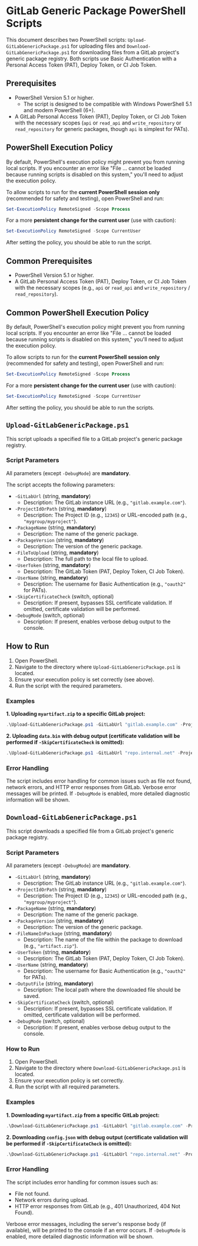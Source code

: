 # GitLab Generic Package PowerShell Scripts

This document describes two PowerShell scripts: `Upload-GitLabGenericPackage.ps1` for uploading files and `Download-GitLabGenericPackage.ps1` for downloading files from a GitLab project's generic package registry. Both scripts use Basic Authentication with a Personal Access Token (PAT), Deploy Token, or CI Job Token.

## Prerequisites

*   PowerShell Version 5.1 or higher.
    *   The script is designed to be compatible with Windows PowerShell 5.1 and modern PowerShell (6+).
*   A GitLab Personal Access Token (PAT), Deploy Token, or CI Job Token with the necessary scopes (`api` or `read_api` and `write_repository` or `read_repository` for generic packages, though `api` is simplest for PATs).

## PowerShell Execution Policy

By default, PowerShell's execution policy might prevent you from running local scripts. If you encounter an error like "File ... cannot be loaded because running scripts is disabled on this system," you'll need to adjust the execution policy.

To allow scripts to run for the **current PowerShell session only** (recommended for safety and testing), open PowerShell and run:

```powershell
Set-ExecutionPolicy RemoteSigned -Scope Process
```

For a more **persistent change for the current user** (use with caution):

```powershell
Set-ExecutionPolicy RemoteSigned -Scope CurrentUser
```

After setting the policy, you should be able to run the script.

## Common Prerequisites

*   PowerShell Version 5.1 or higher.
*   A GitLab Personal Access Token (PAT), Deploy Token, or CI Job Token with the necessary scopes (e.g., `api` or `read_api` and `write_repository` / `read_repository`).

## Common PowerShell Execution Policy

By default, PowerShell's execution policy might prevent you from running local scripts. If you encounter an error like "File ... cannot be loaded because running scripts is disabled on this system," you'll need to adjust the execution policy.

To allow scripts to run for the **current PowerShell session only** (recommended for safety and testing), open PowerShell and run:

```powershell
Set-ExecutionPolicy RemoteSigned -Scope Process
```

For a more **persistent change for the current user** (use with caution):

```powershell
Set-ExecutionPolicy RemoteSigned -Scope CurrentUser
```

After setting the policy, you should be able to run the scripts.

## `Upload-GitLabGenericPackage.ps1`

This script uploads a specified file to a GitLab project's generic package registry.

### Script Parameters

All parameters (except `-DebugMode`) are **mandatory**.

The script accepts the following parameters:

*   `-GitLabUrl` (string, **mandatory**)
    *   Description: The GitLab instance URL (e.g., `"gitlab.example.com"`).
*   `-ProjectIdOrPath` (string, **mandatory**)
    *   Description: The Project ID (e.g., `12345`) or URL-encoded path (e.g., `"mygroup/myproject"`).
*   `-PackageName` (string, **mandatory**)
    *   Description: The name of the generic package.
*   `-PackageVersion` (string, **mandatory**)
    *   Description: The version of the generic package.
*   `-FileToUpload` (string, **mandatory**)
    *   Description: The full path to the local file to upload.
*   `-UserToken` (string, **mandatory**)
    *   Description: The GitLab Token (PAT, Deploy Token, CI Job Token).
*   `-UserName` (string, **mandatory**)
    *   Description: The username for Basic Authentication (e.g., `"oauth2"` for PATs).
*   `-SkipCertificateCheck` (switch, optional)
    *   Description: If present, bypasses SSL certificate validation. If omitted, certificate validation will be performed.
*   `-DebugMode` (switch, optional)
    *   Description: If present, enables verbose debug output to the console.

## How to Run

1.  Open PowerShell.
2.  Navigate to the directory where `Upload-GitLabGenericPackage.ps1` is located.
3.  Ensure your execution policy is set correctly (see above).
4.  Run the script with the required parameters.

### Examples

**1. Uploading `myartifact.zip` to a specific GitLab project:**

```powershell
.\Upload-GitLabGenericPackage.ps1 -GitLabUrl "gitlab.example.com" -ProjectIdOrPath "mygroup/myproject" -PackageName "my-app" -PackageVersion "1.0.5" -FileToUpload ".\build\myartifact.zip" -UserToken "glpat-YourGitLabTokenHere" -UserName "oauth2" -SkipCertificateCheck
```

**2. Uploading `data.bin` with debug output (certificate validation will be performed if `-SkipCertificateCheck` is omitted):**

```powershell
.\Upload-GitLabGenericPackage.ps1 -GitLabUrl "repo.internal.net" -ProjectIdOrPath "12345" -PackageName "dataset" -PackageVersion "2024-q1" -FileToUpload "D:\data\archive\data.bin" -UserToken "glpat-AnotherToken" -UserName "service_account" -DebugMode
```

### Error Handling

The script includes error handling for common issues such as file not found, network errors, and HTTP error responses from GitLab. Verbose error messages will be printed. If `-DebugMode` is enabled, more detailed diagnostic information will be shown.

## `Download-GitLabGenericPackage.ps1`

This script downloads a specified file from a GitLab project's generic package registry.

### Script Parameters

All parameters (except `-DebugMode`) are **mandatory**.

*   `-GitLabUrl` (string, **mandatory**)
    *   Description: The GitLab instance URL (e.g., `"gitlab.example.com"`).
*   `-ProjectIdOrPath` (string, **mandatory**)
    *   Description: The Project ID (e.g., `12345`) or URL-encoded path (e.g., `"mygroup/myproject"`).
*   `-PackageName` (string, **mandatory**)
    *   Description: The name of the generic package.
*   `-PackageVersion` (string, **mandatory**)
    *   Description: The version of the generic package.
*   `-FileNameInPackage` (string, **mandatory**)
    *   Description: The name of the file within the package to download (e.g., `"artifact.zip"`).
*   `-UserToken` (string, **mandatory**)
    *   Description: The GitLab Token (PAT, Deploy Token, CI Job Token).
*   `-UserName` (string, **mandatory**)
    *   Description: The username for Basic Authentication (e.g., `"oauth2"` for PATs).
*   `-OutputFile` (string, **mandatory**)
    *   Description: The local path where the downloaded file should be saved.
*   `-SkipCertificateCheck` (switch, optional)
    *   Description: If present, bypasses SSL certificate validation. If omitted, certificate validation will be performed.
*   `-DebugMode` (switch, optional)
    *   Description: If present, enables verbose debug output to the console.

### How to Run

1.  Open PowerShell.
2.  Navigate to the directory where `Download-GitLabGenericPackage.ps1` is located.
3.  Ensure your execution policy is set correctly.
4.  Run the script with all required parameters.

### Examples

**1. Downloading `myartifact.zip` from a specific GitLab project:**

```powershell
.\Download-GitLabGenericPackage.ps1 -GitLabUrl "gitlab.example.com" -ProjectIdOrPath "mygroup/myproject" -PackageName "my-app" -PackageVersion "1.0.5" -FileNameInPackage "myartifact.zip" -UserToken "glpat-YourGitLabTokenHere" -UserName "oauth2" -OutputFile ".\downloads\myartifact.zip" -SkipCertificateCheck
```

**2. Downloading `config.json` with debug output (certificate validation will be performed if `-SkipCertificateCheck` is omitted):**

```powershell
.\Download-GitLabGenericPackage.ps1 -GitLabUrl "repo.internal.net" -ProjectIdOrPath "12345" -PackageName "app-config" -PackageVersion "v2.1" -FileNameInPackage "config.json" -UserToken "glpat-AnotherToken" -UserName "service_account" -OutputFile "C:\configs\current_config.json" -DebugMode
```

### Error Handling

The script includes error handling for common issues such as:
*   File not found.
*   Network errors during upload.
*   HTTP error responses from GitLab (e.g., 401 Unauthorized, 404 Not Found).

Verbose error messages, including the server's response body (if available), will be printed to the console if an error occurs. If `-DebugMode` is enabled, more detailed diagnostic information will be shown.
